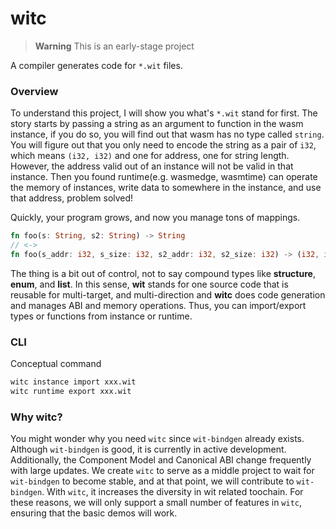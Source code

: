 # witc

> **Warning**
> This is an early-stage project

A compiler generates code for `*.wit` files.

### Overview

To understand this project, I will show you what's `*.wit` stand for first. The story starts by passing a string as an argument to function in the wasm instance, if you do so, you will find out that wasm has no type called `string`. You will figure out that you only need to encode the string as a pair of `i32`, which means `(i32, i32)` and one for address, one for string length. However, the address valid out of an instance will not be valid in that instance. Then you found runtime(e.g. wasmedge, wasmtime) can operate the memory of instances, write data to somewhere in the instance, and use that address, problem solved!

Quickly, your program grows, and now you manage tons of mappings.

```rust
fn foo(s: String, s2: String) -> String
// <->
fn foo(s_addr: i32, s_size: i32, s2_addr: i32, s2_size: i32) -> (i32, i32)
```

The thing is a bit out of control, not to say compound types like **structure**, **enum**, and **list**. In this sense, **wit** stands for one source code that is reusable for multi-target, and multi-direction and **witc** does code generation and manages ABI and memory operations. Thus, you can import/export types or functions from instance or runtime.

### CLI

Conceptual command

```sh
witc instance import xxx.wit
witc runtime export xxx.wit
```

### Why witc?

You might wonder why you need `witc` since `wit-bindgen` already exists.
Although `wit-bindgen` is good, it is currently in active development.
Additionally, the Component Model and Canonical ABI change frequently with large updates.
We create `witc` to serve as a middle project to wait for `wit-bindgen` to become stable, and at that point, we will contribute to `wit-bindgen`.
With `witc`, it increases the diversity in wit related toochain.
For these reasons, we will only support a small number of features in `witc`, ensuring that the basic demos will work.
